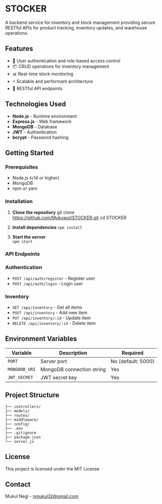 # STOCKER

A backend service for inventory and stock management providing secure RESTful APIs for product tracking, inventory updates, and warehouse operations.

## Features

- 🔐 User authentication and role-based access control
- 📦 CRUD operations for inventory management
- 📊 Real-time stock monitoring
- ⚡ Scalable and performant architecture
- 🔄 RESTful API endpoints

## Technologies Used

- **Node.js** - Runtime environment
- **Express.js** - Web framework
- **MongoDB** - Database
- **JWT** - Authentication
- **bcrypt** - Password hashing

## Getting Started

### Prerequisites
- Node.js (v14 or higher)
- MongoDB
- npm or yarn

### Installation

1. **Clone the repository**
git clone https://github.com/Mukuwul/STOCKER.git
cd STOCKER

2. **Install dependencies**
``` npm install ```

3. **Start the server**     
``` npm start ```


### API Endpoints

### Authentication
- `POST /api/auth/register` - Register user
- `POST /api/auth/login` - Login user

### Inventory
- `GET /api/inventory` - Get all items
- `POST /api/inventory` - Add new item
- `PUT /api/inventory/:id` - Update item
- `DELETE /api/inventory/:id` - Delete item

## Environment Variables

| Variable | Description | Required |
|----------|-------------|----------|
| `PORT` | Server port | No (default: 5000) |
| `MONGODB_URI` | MongoDB connection string | Yes |
| `JWT_SECRET` | JWT secret key | Yes |

## Project Structure
``` STOCKER/
├── controllers/
├── models/
├── routes/
├── middleware/
├── config/
├── .env
├── .gitignore
├── package.json
└── server.js
```
## License

This project is licensed under the MIT License

## Contact

Mukul Negi -  nmukul32@gmail.com